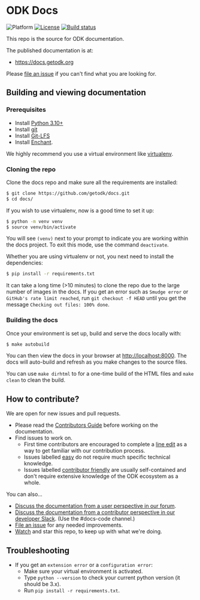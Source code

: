 # ODK Docs

![Platform](https://img.shields.io/badge/platform-Sphinx-blue.svg) [![License](https://img.shields.io/badge/license-CC%20BY%204.0-blue.svg)](https://creativecommons.org/licenses/by/4.0/) [![Build status](https://circleci.com/gh/getodk/docs.svg?style=shield)](https://circleci.com/gh/getodk/docs/)

This repo is the source for ODK documentation.

The published documentation is at:

 - https://docs.getodk.org

Please [file an issue](https://github.com/getodk/docs/issues) if you can't find what you are looking for.

## Building and viewing documentation

### Prerequisites

 * Install [Python 3.10+](https://www.python.org/downloads/)
 * Install [git](https://git-scm.com/downloads)
 * Install [Git-LFS](https://git-lfs.github.com/)
 * Install [Enchant](https://abiword.github.io/enchant/).

We highly recommend you use a virtual environment like [virtualenv](https://virtualenv.pypa.io/en/stable/).

### Cloning the repo

Clone the docs repo and make sure all the requirements are installed:

```bash
$ git clone https://github.com/getodk/docs.git
$ cd docs/
```

If you wish to use virtualenv, now is a good time to set it up:

```bash
$ python -m venv venv
$ source venv/bin/activate
```

You will see `(venv)` next to your prompt to indicate you are working within the docs project. To exit this mode, use the command `deactivate`.

Whether you are using virtualenv or not, you next need to install the dependencies:

```bash
$ pip install -r requirements.txt
```

It can take a long time (>10 minutes) to clone the repo due to the large number of images in the docs. If you get an error such as `Smudge error` or `GitHub's rate limit reached`, run `git checkout -f HEAD` until you get the message `Checking out files: 100% done`.

### Building the docs

Once your environment is set up, build and serve the docs locally with:

```bash
$ make autobuild
```

You can then view the docs in your browser at [http://localhost:8000](http://localhost:8000). The docs will auto-build and refresh as you make changes to the source files.

You can use `make dirhtml` to for a one-time build of the HTML files and `make clean` to clean the build.

## How to contribute?

We are open for new issues and pull requests.

 - Please read the [Contributors Guide](https://docs.getodk.org/contributing) before working on the documentation.
 - Find issues to work on.
    - First time contributors are encouraged to complete a [line edit](https://github.com/getodk/docs/issues/96) as a way to get familiar with our contribution process.
	- Issues labelled [easy](https://github.com/getodk/docs/labels/easy) do not require much specific technical knowledge.
	- Issues labelled [contributor friendly](https://github.com/getodk/docs/labels/contributor%20friendly) are usually self-contained and don't require extensive knowledge of the ODK ecosystem as a whole.

You can also...

 - [Discuss the documentation from a user perspective in our forum](https://forum.getodk.org/c/development/documentation).
 - [Discuss the documentation from a contributor perspective in our developer Slack](slack.getodk.org). (Use the #docs-code channel.)
 - [File an issue](https://github.com/getodk/docs/issues) for any needed improvements.
 - [Watch](https://github.com/getodk/docs/subscription) and star this repo, to keep up with what we're doing.

## Troubleshooting
- If you get an `extension error` or a `configuration error`:
  - Make sure your virtual environment is activated.
  - Type `python --version` to check your current python version (it should be 3.x).
  - Run `pip install -r requirements.txt`.
